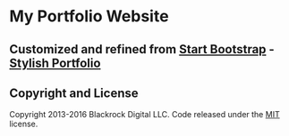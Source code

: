 # My Portfolio Website

## Customized and refined from [Start Bootstrap](http://startbootstrap.com/) - [Stylish Portfolio](http://startbootstrap.com/template-overviews/stylish-portfolio/)

## Copyright and License

Copyright 2013-2016 Blackrock Digital LLC. Code released under the [MIT](https://github.com/BlackrockDigital/startbootstrap-stylish-portfolio/blob/gh-pages/LICENSE) license.
